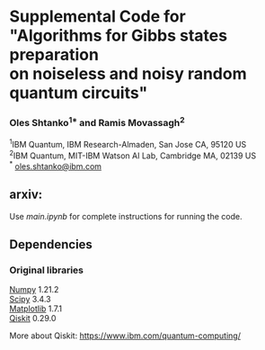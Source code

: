 # Supplemental Code for <br />  "Algorithms for Gibbs states preparation <br />  on noiseless and noisy random quantum circuits"

### Oles Shtanko<sup>1*</sup> and Ramis Movassagh<sup>2</sup>
<sup>1</sup>IBM Quantum, IBM Research-Almaden, San Jose CA, 95120 US\
<sup>2</sup>IBM Quantum, MIT-IBM Watson AI Lab, Cambridge MA, 02139 US\
<sup>*</sup> oles.shtanko@ibm.com

## arxiv:

Use _main.ipynb_ for complete instructions for running the code.

## Dependencies

### Original libraries

[Numpy](https://numpy.org/) 1.21.2\
[Scipy](https://scipy.org/) 3.4.3\
[Matplotlib](https://matplotlib.org/) 1.7.1\
[Qiskit](https://qiskit.org/) 0.29.0

More about Qiskit: https://www.ibm.com/quantum-computing/

